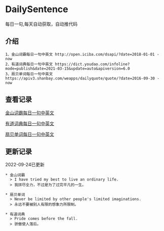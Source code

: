 # DailySentence

每日一句,每天自动获取，自动推代码

## 介绍

```
1、金山词霸每日一句中英文 http://open.iciba.com/dsapi/?date=2018-01-01 - now
2、有道词典每日一句中英文 https://dict.youdao.com/infoline?mode=publish&date=2021-03-15&update=auto&apiversion=6.0
3、扇贝单词每日一句中英文 https://apiv3.shanbay.com/weapps/dailyquote/quote/?date=2016-09-30 - now
```

## 查看记录

[金山词霸每日一句中英文](./data/iciba/)

[有道词典每日一句中英文](./data/youdao/)

[扇贝单词每日一句中英文](./data/shanbay/)

## 更新记录
2022-09-24已更新 
```
* 金山词霸
  > I have tried my best to live an ordinary life.
  > 我拼尽全力，不过是为了过完平凡的一生。

* 扇贝单词
  > Never be limited by other people's limited imaginations.
  > 永远不要被别人有限的想象力所限制。

* 有道词典
  > Pride comes before the fall.
  > 骄傲使人落后。

```
